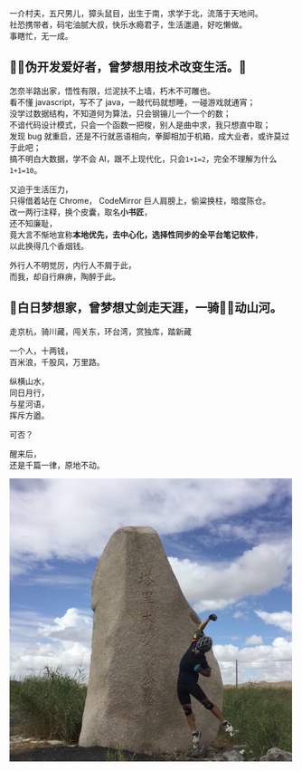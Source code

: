 
一介村夫，五尺男儿，獐头鼠目，出生于南，求学于北，流落于天地间。<br/>
社恐携带者，码宅油腻大叔，快乐水瘾君子，生活邋遢，好吃懒做。<br/>
事瞎忙，无一成。<br/>


## 👨‍💻伪开发爱好者，曾梦想用技术改变生活。🫰

怎奈半路出家，悟性有限，烂泥扶不上墙，朽木不可雕也。<br/>
看不懂 javascript，写不了 java，一敲代码就想睡，一碰游戏就通宵；<br/>
没学过数据结构，不知道何为算法，只会钢镚儿一个一个的数；<br/>
不谙代码设计模式，只会一个函数一把梭，别人是曲中求，我只想直中取；<br/>
发现 bug 就重启，还是不行就恶语相向，拳脚相加于机箱，成大业者，或许莫过于此吧；<br/>
搞不明白大数据，学不会 AI，跟不上现代化，只会`1+1=2`，完全不理解为什么 `1+1=10`。



又迫于生活压力，<br/>
只得借着站在 Chrome， CodeMirror 巨人肩膀上，偷粱换柱，暗度陈仓。<br/>
改一两行注释，换个皮囊，取名**小书匠**，<br/>
还不知廉耻，<br/>
竟大言不惭地宣称**本地优先，去中心化，选择性同步的全平台笔记软件**，<br/>
以此换得几个香烟钱。



外行人不明觉厉，内行人不屑于此，<br/>
而我，却自行麻痹，陶醉于此。<br/>



## 🤠白日梦想家，曾梦想丈剑走天涯，一骑🚵‍♂️动山河。


走京杭，骑川藏，闯关东，环台湾，赏独库，踏新藏


一个人，十两钱，<br/>
百米浪，千股风，万里路。


纵横山水，<br/>
同日月行，<br/>
与星河语，<br/>
挥斥方遒。



可否？

醒来后，<br/>
还是千篇一律，原地不动。


![](./default.jpeg)
